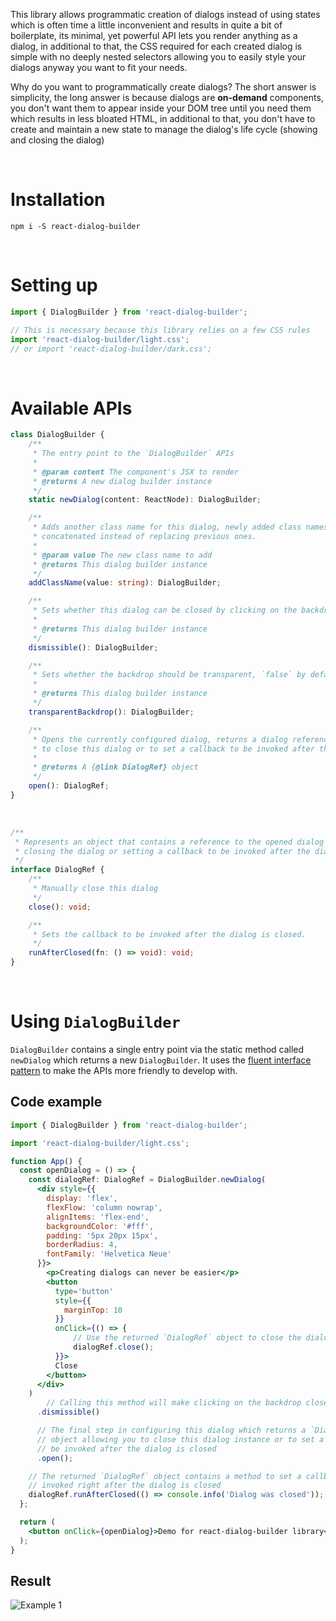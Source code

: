 This library allows programmatic creation of dialogs instead of using states which is often time a little inconvenient and results in quite a bit of boilerplate, its minimal, yet powerful API lets you render anything as a dialog, in additional to that, the CSS required for each created dialog is simple with no deeply nested selectors allowing you to easily style your dialogs anyway you want to fit your needs.

Why do you want to programmatically create dialogs? The short answer is simplicity, the long answer is because dialogs are **on-demand** components, you don't want them to appear inside your DOM tree until you need them which results in less bloated HTML, in additional to that, you don't have to create and maintain a new state to manage the dialog's life cycle (showing and closing the dialog)

<br/>

# Installation
```
npm i -S react-dialog-builder
```

<br/>

# Setting up
```typescript
import { DialogBuilder } from 'react-dialog-builder';

// This is necessary because this library relies on a few CSS rules
import 'react-dialog-builder/light.css';
// or import 'react-dialog-builder/dark.css';
```

<br/>

# Available APIs
```typescript
class DialogBuilder {
    /**
     * The entry point to the `DialogBuilder` APIs
     *
     * @param content The component's JSX to render
     * @returns A new dialog builder instance
     */
    static newDialog(content: ReactNode): DialogBuilder;

    /**
     * Adds another class name for this dialog, newly added class names are
     * concatenated instead of replacing previous ones.
     *
     * @param value The new class name to add
     * @returns This dialog builder instance
     */
    addClassName(value: string): DialogBuilder;

    /**
     * Sets whether this dialog can be closed by clicking on the backdrop, `false` by default
     *
     * @returns This dialog builder instance
     */
    dismissible(): DialogBuilder;

    /**
     * Sets whether the backdrop should be transparent, `false` by default
     *
     * @returns This dialog builder instance
     */
    transparentBackdrop(): DialogBuilder;

    /**
     * Opens the currently configured dialog, returns a dialog reference object that includes methods
     * to close this dialog or to set a callback to be invoked after the dialog is closed
     *
     * @returns A {@link DialogRef} object
     */
    open(): DialogRef;
}
```

<br/>

```typescript
/**
 * Represents an object that contains a reference to the opened dialog which allows
 * closing the dialog or setting a callback to be invoked after the dialog is closed
 */
interface DialogRef {
    /**
     * Manually close this dialog
     */
    close(): void;

    /**
     * Sets the callback to be invoked after the dialog is closed.
     */
    runAfterClosed(fn: () => void): void;
}

```

<br/>

# Using `DialogBuilder`
`DialogBuilder` contains a single entry point via the static method called `newDialog` which returns a new `DialogBuilder`. It uses the [fluent interface pattern](https://en.wikipedia.org/wiki/Fluent_interface) to make the APIs more friendly to develop with.


## Code example
```jsx
import { DialogBuilder } from 'react-dialog-builder';

import 'react-dialog-builder/light.css';

function App() {
  const openDialog = () => {
    const dialogRef: DialogRef = DialogBuilder.newDialog(
      <div style={{
        display: 'flex',
        flexFlow: 'column nowrap',
        alignItems: 'flex-end',
        backgroundColor: '#fff',
        padding: '5px 20px 15px',
        borderRadius: 4,
        fontFamily: 'Helvetica Neue'
      }}>
        <p>Creating dialogs can never be easier</p>
        <button
          type='button'
          style={{
            marginTop: 10
          }}
          onClick={() => {
              // Use the returned `DialogRef` object to close the dialog manually
              dialogRef.close();
          }}>
          Close
        </button>
      </div>
    )
        // Calling this method will make clicking on the backdrop close this dialog
      .dismissible()

      // The final step in configuring this dialog which returns a `DialogRef`
      // object allowing you to close this dialog instance or to set a callback to
      // be invoked after the dialog is closed
      .open();

    // The returned `DialogRef` object contains a method to set a callback to be
    // invoked right after the dialog is closed
    dialogRef.runAfterClosed(() => console.info('Dialog was closed'));
  };

  return (
    <button onClick={openDialog}>Demo for react-dialog-builder library</button>
  );
}
```

## Result
![Example 1](https://raw.githubusercontent.com/nhuyvan/react-dialog-builder/master/docs/images/example-1.gif)

<br/>